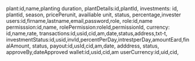 plant:id,name,planting duration,
plantDetails:id,plantId,
investments: id, plantid, season, pricePerunit, availiable unit, status, percentage,invester
users:id,firname,lastname,email,password,role,
role:id,name
permisssion:id,name,
rolePermission:roleId,permissionId,
currency: id,name,rate,
transactions:id,usid,cid,am,date,status,address,txt-t,
investmentStatus:id,usid,invId,percentPerDay,intrestperDay,amountEard,finalAmount, status,
payout:id,usId,cid,am,date, adddress, status, approveBy,dateApproved
wallet:id,usid,cid,am
userCurrency:id,uid,cid,


